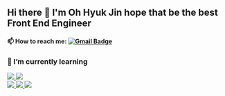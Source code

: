 ## Hi there 👋 I'm Oh Hyuk Jin hope that be the best Front End Engineer
#### 📫 How to reach me: [![Gmail Badge](https://img.shields.io/badge/Gmail-d14836?style=flat-square&logo=Gmail&logoColor=white&link=mailto:qmdl98056@gmail.com)](mailto:qmdl98056@gmail.com)

### 🌱 I’m currently learning
<div>
  <a href="https://velog.io/@seondal">
    <img src="https://img.shields.io/badge/JavaScript-F7DF1E?style=flat-square&logo=JavaScript&logoColor=white"/>
  </a>
  <a href="https://velog.io/@seondal">
    <img src="https://img.shields.io/badge/React-61DAFB?style=flat-square&logo=React&logoColor=white"/>
  </a>
</div>
<div>
  <a href="https://velog.io/@seondal">
    <img src="https://img.shields.io/badge/Node.js-339933?style=flat-square&logo=Node.js&logoColor=white"/>
  </a>
  <a href="https://velog.io/@seondal">
    <img src="https://img.shields.io/badge/Docker-2496ED?style=flat-square&logo=Docker&logoColor=white"/>
  </a>
  <a href="https://velog.io/@seondal">
    <img src="https://img.shields.io/badge/MariaDB-003545?style=flat-square&logo=MariaDB&logoColor=white"/>
  </a>
</div>




